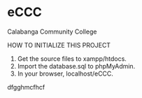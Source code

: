 # eCCC
 Calabanga Community College

HOW TO INITIALIZE THIS PROJECT

1. Get the source files to xampp/htdocs.
2. Import the database.sql to phpMyAdmin.
3. In your browser, localhost/eCCC.


dfgghmcfhcf